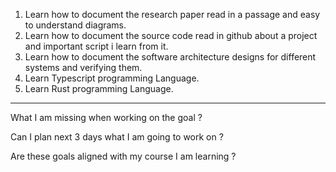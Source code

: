 1. Learn how to document the research paper read in a passage and easy to understand diagrams.
2. Learn how to document the source code read in github about a project and important script i learn from it.
3. Learn how to document the software architecture designs for different systems and verifying them.
4. Learn Typescript programming Language.
5. Learn Rust programming Language.

-------------------------
What I am missing when working on the goal ?

Can I plan next 3 days what I am going to work on ?

Are these goals aligned with my course I am learning ?

